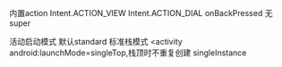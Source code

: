内置action
Intent.ACTION_VIEW
Intent.ACTION_DIAL
onBackPressed 无super

活动启动模式
默认standard 标准栈模式
<activity android:launchMode=singleTop,栈顶时不重复创建
singleInstance